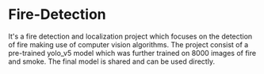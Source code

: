 # Fire-Detection
It's a fire detection and localization project which focuses on the detection of fire making use of computer vision algorithms.
The project consist of a pre-trained yolo_v5 model which was further trained on 8000 images of fire and smoke. The final model is shared and can be used directly. 
